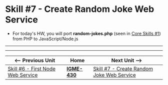 # Skill #7 - Create Random Joke Web Service


- For today's HW, you will port **random-jokes.php** (seen in [Core Skills #1](./1-client-tools-and-http-protocol.md)) from PHP to JavaScript/Node.js


<hr><hr>

| <-- Previous Unit | Home | Next Unit -->
| --- | --- | --- 
|   [Skill #6 - First Node Web Service](6-first-node-web-service.md) |  [**IGME-430**](../) | [Skill #7 - Create Random Joke Web Service](7-create-random-joke-web-service.md)
